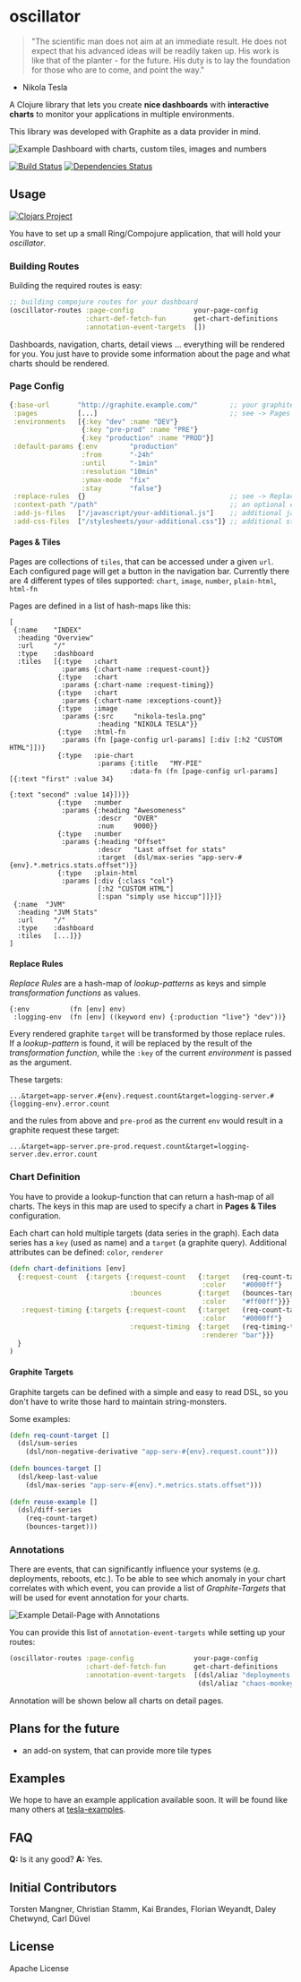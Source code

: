 # oscillator

> "The scientific man does not aim at an immediate result. He does not expect that 
   his advanced ideas will be readily taken up. His work is like that of the planter - 
   for the future. His duty is to lay the foundation for those who are to come, and point 
   the way."
   - Nikola Tesla

A Clojure library that lets you create **nice dashboards** with **interactive charts**
to monitor your applications in multiple environments.

This library was developed with Graphite as a data provider in mind.

![Example Dashboard with charts, custom tiles, images and numbers](doc/oscillator.png)

[![Build Status](https://travis-ci.org/otto-de/oscillator.svg?branch=master)](https://travis-ci.org/otto-de/oscillator)
[![Dependencies Status](http://jarkeeper.com/otto-de/oscillator/status.svg)](http://jarkeeper.com/otto-de/oscillator)
## Usage

[![Clojars Project](http://clojars.org/de.otto/oscillator/latest-version.svg)](http://clojars.org/de.otto/oscillator)

You have to set up a small Ring/Compojure application, that will hold your *oscillator*.

### Building Routes

Building the required routes is easy:

```Clojure
;; building compojure routes for your dashboard
(oscillator-routes :page-config               your-page-config
                   :chart-def-fetch-fun       get-chart-definitions
                   :annotation-event-targets  []) 
```

Dashboards, navigation, charts, detail views ... everything will be rendered for you.
You just have to provide some information about the page and what charts should be rendered.

### Page Config

```Clojure
{:base-url       "http://graphite.example.com/"        ;; your graphite server
 :pages          [...]                                 ;; see -> Pages
 :environments   [{:key "dev" :name "DEV"}
                  {:key "pre-prod" :name "PRE"}
                  {:key "production" :name "PROD"}]
 :default-params {:env        "production"
                  :from       "-24h"
                  :until      "-1min"
                  :resolution "10min"
                  :ymax-mode  "fix"
                  :stay       "false"}
 :replace-rules  {}                                    ;; see -> Replace Rules
 :context-path "/path"                                 ;; an optional context-path
 :add-js-files   ["/javascript/your-additional.js"]    ;; additional javascript files
 :add-css-files  ["/stylesheets/your-additional.css"]} ;; additional stylesheet files
```

#### Pages & Tiles

Pages are collections of `tiles`, that can be accessed under a given `url`. Each configured
page will get a button in the navigation bar. Currently there are 4 different types of tiles 
supported: `chart`, `image`, `number`, `plain-html`, `html-fn` 

Pages are defined in a list of hash-maps like this:
```edn
[
 {:name    "INDEX"
  :heading "Overview"
  :url     "/"
  :type    :dashboard
  :tiles   [{:type   :chart
             :params {:chart-name :request-count}}
            {:type   :chart
             :params {:chart-name :request-timing}}
            {:type   :chart
             :params {:chart-name :exceptions-count}}
            {:type   :image
             :params {:src     "nikola-tesla.png"
                      :heading "NIKOLA TESLA"}}
            {:type   :html-fn
             :params (fn [page-config url-params] [:div [:h2 "CUSTOM HTML"]])}
            {:type   :pie-chart
                      :params {:title   "MY-PIE"
                              :data-fn (fn [page-config url-params] [{:text "first" :value 34}
                                                                    {:text "second" :value 14}])}}
            {:type   :number
             :params {:heading "Awesomeness"
                      :descr   "OVER"
                      :num     9000}}
            {:type   :number
             :params {:heading "Offset"
                      :descr   "Last offset for stats"
                      :target  (dsl/max-series "app-serv-#{env}.*.metrics.stats.offset")}}
            {:type   :plain-html
             :params [:div {:class "col"}
                      [:h2 "CUSTOM HTML"]
                      [:span "simply use hiccup"]]}]}
 {:name  "JVM"
  :heading "JVM Stats"
  :url     "/"
  :type    :dashboard
  :tiles   [...]}}
]
```

#### Replace Rules

*Replace Rules* are a hash-map of *lookup-patterns* as keys and simple *transformation functions* 
as values.

```edn
{:env          (fn [env] env)
 :logging-env  (fn [env] ((keyword env) {:production "live"} "dev"))}
```

Every rendered graphite `target` will be transformed by those replace rules. If a *lookup-pattern*
is found, it will be replaced by the result of the *transformation function*, 
while the `:key` of the current *environment* is passed as the argument.

These targets:

```
...&target=app-server.#{env}.request.count&target=logging-server.#{logging-env}.error.count
```

and the rules from above and `pre-prod` as the current `env` would result 
in a graphite request these target:

```
...&target=app-server.pre-prod.request.count&target=logging-server.dev.error.count
```

### Chart Definition

You have to provide a lookup-function that can return a hash-map of all
charts. The keys in this map are used to specify a chart in **Pages & Tiles**
configuration.

Each chart can hold multiple targets (data series in the graph). Each data series
has a `key` (used as name) and a `target` (a graphite query). Additional attributes
can be defined: `color`, `renderer`

```clojure
(defn chart-definitions [env]
  {:request-count  {:targets {:request-count   {:target   (req-count-target)
                                                :color    "#0000ff"}
                              :bounces         {:target   (bounces-target)
                                                :color    "#ff00ff"}}}
   :request-timing {:targets {:request-count   {:target   (req-count-target)
                                                :color    "#0000ff"}
                              :request-timing  {:target   (req-timing-target)
                                                :renderer "bar"}}}
  }
)
```


#### Graphite Targets

Graphite targets can be defined with a simple and easy to read DSL, 
so you don't have to write those hard to maintain string-monsters.

Some examples:
```Clojure
(defn req-count-target []
  (dsl/sum-series 
    (dsl/non-negative-derivative "app-serv-#{env}.request.count")))
    
(defn bounces-target []
  (dsl/keep-last-value 
    (dsl/max-series "app-serv-#{env}.*.metrics.stats.offset")))
    
(defn reuse-example []    
  (dsl/diff-series
    (req-count-target)
    (bounces-target)))
```

### Annotations

There are events, that can significantly influence your systems (e.g. deployments, reboots, etc.). To
be able to see which anomaly in your chart correlates with which event, you can provide a list of
*Graphite-Targets* that will be used for event annotation for your charts.

![Example Detail-Page with Annotations](doc/detail-page.png)

You can provide this list of `annotation-event-targets` while setting up your routes:

```Clojure
(oscillator-routes :page-config               your-page-config
                   :chart-def-fetch-fun       get-chart-definitions
                   :annotation-event-targets  [(dsl/aliaz "deployments.#{env}.count" "Deployment")
                                               (dsl/aliaz "chaos-monkey.#{env}.count" "Chaos Monkey")]) 
```

Annotation will be shown below all charts on detail pages.


## Plans for the future

* an add-on system, that can provide more tile types


## Examples

We hope to have an example application available soon. It will be found like many others at
[tesla-examples](https://github.com/otto-de/tesla-examples).


## FAQ

**Q:** Is it any good? **A:** Yes.


## Initial Contributors

Torsten Mangner, Christian Stamm, Kai Brandes, Florian Weyandt, Daley Chetwynd, Carl Düvel


## License
Apache License
